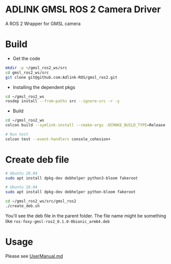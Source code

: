 # ADLINK GMSL ROS 2 Camera Driver

A ROS 2 Wrapper for GMSL camera

# Build

* Get the code

```bash
mkdir -p ~/gmsl_ros2_ws/src
cd gmsl_ros2_ws/src
git clone git@github.com:Adlink-ROS/gmsl_ros2.git
```

* Installing the dependent pkgs

```bash
cd ~/gmsl_ros2_ws
rosdep install --from-paths src --ignore-src -r -y
```

* Build

```bash
cd ~/gmsl_ros2_ws
colcon build --symlink-install --cmake-args -DCMAKE_BUILD_TYPE=Release

# Run test
colcon test --event-handlers console_cohesion+
```

# Create deb file

```bash
# Ubuntu 20.04
sudo apt install dpkg-dev debhelper python3-bloom fakeroot

# Ubuntu 18.04
sudo apt install dpkg-dev debhelper python-bloom fakeroot

cd ~/gmsl_ros2_ws/src/gmsl_ros2
./create_deb.sh
```

You'll see the deb file in the parent folder.
The file name might be something like `ros-foxy-gmsl-ros2_0.1.0-0bionic_arm64.deb`

# Usage

Please see [UserManual.md](UserManual.md)
